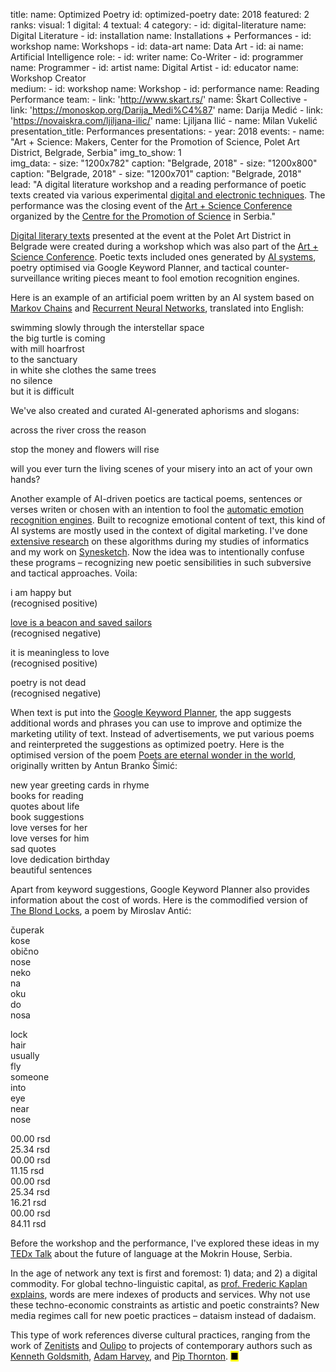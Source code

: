 title: 
    name: Optimized Poetry
id: optimized-poetry
date: 2018
featured: 2
ranks:
    visual: 1
    digital: 4 
    textual: 4
category: 
    - id: digital-literature
      name: Digital Literature
    - id: installation
      name: Installations + Performances
    - id: workshop
      name: Workshops
    - id: data-art
      name: Data Art
    - id: ai
      name: Artificial Intelligence
role:
    - id: writer
      name: Co-Writer
    - id: programmer
      name: Programmer
    - id: artist
      name: Digital Artist
    - id: educator
      name: Workshop Creator  
medium:
    - id: workshop
      name: Workshop
    - id: performance
      name: Reading Performance
team:
    - link: 'http://www.skart.rs/'
      name: Škart Collective
    - link: 'https://monoskop.org/Darija_Medi%C4%87'
      name: Darija Medić
    - link: 'https://novaiskra.com/ljiljana-ilic/'
      name: Ljiljana Ilić
    - name: Milan Vukelić
presentation_title: Performances
presentations:
    - year: 2018
      events:
        - name: "<span class='italic-style'>Art + Science: Makers</span>, Center for the Promotion of Science, Polet Art District, Belgrade, Serbia"
img_to_show: 1       
img_data:
    - size: "1200x782"
      caption: "Belgrade, 2018"
    - size: "1200x800"
      caption: "Belgrade, 2018"
    - size: "1200x701"
      caption: "Belgrade, 2018"   
lead: "A digital literature workshop and a reading performance of poetic texts created via various experimental <a href='https://en.wikipedia.org/wiki/Electronic_literature' target='_blank'>digital and electronic techniques</a>. The performance was the closing event of the <a href='https://elementarium.cpn.rs/u-centru/artneuroscience-susret-umetnosti-i-nauke/' target='_blank'>Art + Science Conference</a> organized by the <a href='https://www.cpn.edu.rs/en/' target='_blank'>Centre for the Promotion of Science</a> in Serbia."  

<a href='https://en.wikipedia.org/wiki/Electronic_literature' target='_blank'>Digital literary texts</a> presented at the event at the Polet Art District in Belgrade were created during a workshop which was also part of the <a href='https://elementarium.cpn.rs/u-centru/artneuroscience-susret-umetnosti-i-nauke/' target='_blank'>Art + Science Conference</a>. Poetic texts included ones generated by <a href='/work/projects/category/ai'>AI systems</a>, poetry optimised via Google Keyword Planner, and tactical counter-surveillance writing pieces meant to fool emotion recognition engines.

Here is an example of an <span class='italic-style'>artificial poem</span> written by an AI system based on <a href='https://en.wikipedia.org/wiki/Markov_chain' target='_blank'>Markov Chains</a> and <a href='https://en.wikipedia.org/wiki/Recurrent_neural_network' target='_blank'>Recurrent Neural Networks</a>, translated into English:

<div class='quoted-text tiny-quote-style'>
<p>swimming slowly through the interstellar space<br>
the big turtle is coming<br>
with mill hoarfrost<br>
to the sanctuary<br>
in white she clothes the same trees<br>
no silence<br>
but it is difficult</p>
</div>

We've also created and curated AI-generated aphorisms and slogans:

<div class='quoted-text tiny-quote-style'>
<p>across the river cross the reason</p>
<p>stop the money and flowers will rise</p>
<p>will you ever turn the living scenes of your misery into an act of your own hands?</p>
</div>

Another example of AI-driven poetics are <span class='italic-style'>tactical poems</span>, sentences or verses writen or chosen with an intention to fool the <a href='https://en.wikipedia.org/wiki/Emotion_recognition#Automatic' target='_blank'>automatic emotion recognition engines</a>. Built to recognize emotional content of text, this kind of AI systems are mostly used in the context of digital marketing. I've done <a href='/work/writing#research'>extensive research</a> on these algorithms during my studies of informatics and my work on <a href='/work/projects/synesketch'>Synesketch</a>. Now the idea was to intentionally confuse these programs – recognizing new poetic sensibilities in such subversive and tactical approaches. Voila: 

<div class='quoted-text tiny-quote-style'>
<p>i am happy but<br>
(recognised positive)</p>
<p><a href='https://sites.google.com/site/projectgoethe/Home/oskar-davico/hana' target='_blank'>love is a beacon and saved sailors</a><br> 
(recognised negative)</p>
<p>it is meaningless to love<br> 
(recognised positive)</p>
<p>poetry is not dead<br>
(recognised negative)</p>
</div>  

When text is put into the <a href='https://support.google.com/google-ads/answer/7337243?hl=en' target='_blank'>Google Keyword Planner</a>, the app suggests additional words and phrases you can use to improve and optimize the marketing utility of text. Instead of advertisements, we put various poems and reinterpreted the suggestions as <span class='italic-style'>optimized poetry</span>. Here is the optimised version of the poem <a href='https://sites.google.com/site/projectgoethe/Home/antun-branko-imi/pjesnici' target='_blank'><span class='italic-style'>Poets are eternal wonder in the world</span></a>, originally written by Antun Branko Šimić:

<div class='quoted-text tiny-quote-style'>
<p>new year greeting cards in rhyme<br>
books for reading<br>
quotes about life<br>
book suggestions<br>
love verses for her<br>
love verses for him<br>
sad quotes<br>
love dedication birthday<br> 
beautiful sentences</p>
</div>

Apart from keyword suggestions, Google Keyword Planner also provides information about the cost of words. Here is the commodified version of <a href='https://sites.google.com/site/projectgoethe/Home/miroslav-antic/plavi-cuperak' target='_blank'><span class='italic-style'>The Blond Locks</span></a>, a poem by Miroslav Antić:

<div class='quoted-text tiny-quote-style'>
<div class='column-wrap'>
<div class="col">
<p>čuperak<br>
kose<br>
obično<br>
nose<br>
neko<br>
na<br>
oku<br> 
do<br>
nosa</p>
</div>
<div class="col">
<p>lock<br>
hair<br>
usually<br>
fly<br>
someone<br>
into<br>
eye<br> 
near<br>
nose</p>
</div>
<div class="col monospace">
<p>00.00 rsd<br>
25.34 rsd<br>
00.00 rsd<br>
11.15 rsd<br>
00.00 rsd<br>
25.34 rsd<br>
16.21 rsd<br> 
00.00 rsd<br>
84.11 rsd</p>
</div>
</div>
</div>

Before the workshop and the performance, I've explored these ideas in my <a href='https://www.youtube.com/watch?v=amLLN_dRdTc' target='_blank'>TEDx Talk</a> about the future of language at the Mokrin House, Serbia.

In the age of network any text is first and foremost: 1) data; and 2) a digital commodity. For global techno-linguistic capital, as <a href='https://infoscience.epfl.ch/record/200539?ln=en' target='_blank'>prof. Frederic Kaplan explains</a>, words are mere indexes of products and services. Why not use these techno-economic constraints as artistic and poetic constraints? New media regimes call for new poetic practices – <span class='italic-style'>dataism</span> instead of dadaism.

This type of work references diverse cultural practices, ranging from the work of <a href='https://monoskop.org/Zenit' target='_blank'>Zenitists</a> and <a href='https://en.wikipedia.org/wiki/Oulipo' target='_blank'>Oulipo</a> to projects of contemporary authors such as <a href='https://monoskop.org/Kenneth_Goldsmith' target='_blank'>Kenneth Goldsmith</a>, <a href='https://ahprojects.com/cvdazzle/' target='_blank'>Adam Harvey</a>, and <a href='https://pipthornton.com/2019/03/12/language-in-the-age-of-algorithmic-reproduction-a-thesis/' target='_blank'>Pip Thornton</a>. <mark>&#9632;</mark>